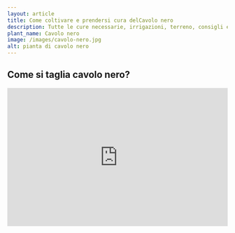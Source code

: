 ```yaml
---
layout: article
title: Come coltivare e prendersi cura delCavolo nero
description: Tutte le cure necessarie, irrigazioni, terreno, consigli e molto altro sulla coltivazione del Cavolo nero
plant_name: Cavolo nero
image: /images/cavolo-nero.jpg
alt: pianta di cavolo nero
---
```


## Come si taglia cavolo nero?

<iframe width="100%" height="315" src="https://www.youtube.com/embed/ZXh9siEkqSs" title="Come si taglia cavolo nero?" frameborder="0" allow="accelerometer; autoplay; clipboard-write; encrypted-media; gyroscope; picture-in-picture" allowfullscreen></iframe>

